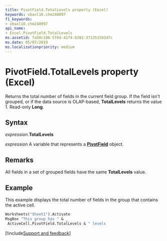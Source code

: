 ```yaml
---
title: PivotField.TotalLevels property (Excel)
keywords: vbaxl10.chm240097
f1_keywords:
- vbaxl10.chm240097
api_name:
- Excel.PivotField.TotalLevels
ms.assetid: fa50c186-5f6d-41f4-6382-37135159347c
ms.date: 05/07/2019
ms.localizationpriority: medium
---
```



# PivotField.TotalLevels property (Excel)

Returns the total number of fields in the current field group. If the field isn't grouped, or if the data source is OLAP-based, **TotalLevels** returns the value 1. Read-only **Long**.


## Syntax

_expression_.**TotalLevels**

_expression_ A variable that represents a **[PivotField](Excel.PivotField.md)** object.


## Remarks

All fields in a set of grouped fields have the same **TotalLevels** value.


## Example

This example displays the total number of fields in the group that contains the active cell.

```vb
Worksheets("Sheet1").Activate 
MsgBox "This group has " & _ 
 ActiveCell.PivotField.TotalLevels & " levels
```




[!include[Support and feedback](~/includes/feedback-boilerplate.md)]